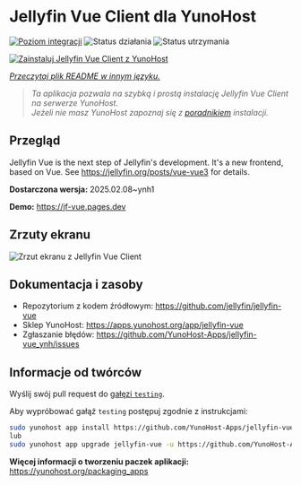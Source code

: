 <!--
To README zostało automatycznie wygenerowane przez <https://github.com/YunoHost/apps/tree/master/tools/readme_generator>
Nie powinno być ono edytowane ręcznie.
-->

# Jellyfin Vue Client dla YunoHost

[![Poziom integracji](https://apps.yunohost.org/badge/integration/jellyfin-vue)](https://ci-apps.yunohost.org/ci/apps/jellyfin-vue/)
![Status działania](https://apps.yunohost.org/badge/state/jellyfin-vue)
![Status utrzymania](https://apps.yunohost.org/badge/maintained/jellyfin-vue)

[![Zainstaluj Jellyfin Vue Client z YunoHost](https://install-app.yunohost.org/install-with-yunohost.svg)](https://install-app.yunohost.org/?app=jellyfin-vue)

*[Przeczytaj plik README w innym języku.](./ALL_README.md)*

> *Ta aplikacja pozwala na szybką i prostą instalację Jellyfin Vue Client na serwerze YunoHost.*  
> *Jeżeli nie masz YunoHost zapoznaj się z [poradnikiem](https://yunohost.org/install) instalacji.*

## Przegląd

Jellyfin Vue is the next step of Jellyfin's development. It's a new frontend, based on Vue. See https://jellyfin.org/posts/vue-vue3 for details.


**Dostarczona wersja:** 2025.02.08~ynh1

**Demo:** <https://jf-vue.pages.dev>

## Zrzuty ekranu

![Zrzut ekranu z Jellyfin Vue Client](./doc/screenshots/jellyfin-vue-homepage-2023-04.jpg)

## Dokumentacja i zasoby

- Repozytorium z kodem źródłowym: <https://github.com/jellyfin/jellyfin-vue>
- Sklep YunoHost: <https://apps.yunohost.org/app/jellyfin-vue>
- Zgłaszanie błędów: <https://github.com/YunoHost-Apps/jellyfin-vue_ynh/issues>

## Informacje od twórców

Wyślij swój pull request do [gałęzi `testing`](https://github.com/YunoHost-Apps/jellyfin-vue_ynh/tree/testing).

Aby wypróbować gałąź `testing` postępuj zgodnie z instrukcjami:

```bash
sudo yunohost app install https://github.com/YunoHost-Apps/jellyfin-vue_ynh/tree/testing --debug
lub
sudo yunohost app upgrade jellyfin-vue -u https://github.com/YunoHost-Apps/jellyfin-vue_ynh/tree/testing --debug
```

**Więcej informacji o tworzeniu paczek aplikacji:** <https://yunohost.org/packaging_apps>
